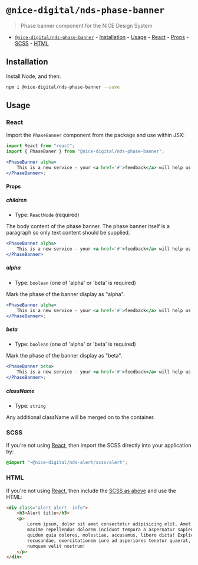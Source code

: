 # `@nice-digital/nds-phase-banner`

> Phase banner component for the NICE Design System

- [`@nice-digital/nds-phase-banner`](#nice-digitalphasebanner) - [Installation](#installation) - [Usage](#usage) - [React](#react) - [Props](#props) - [SCSS](#scss) - [HTML](#html)

## Installation

Install Node, and then:

```sh
npm i @nice-digital/nds-phase-banner --save
```

## Usage

### React

Import the `PhaseBanner` component from the package and use within JSX:

```jsx
import React from "react";
import { PhaseBaner } from "@nice-digital/nds-phase-banner";

<PhaseBanner alpha>
	This is a new service - your <a href='#'>feedback</a> will help us to improve it.
</PhaseBanner>;
```

#### Props

##### children

- Type: `ReactNode` (required)

The body content of the phase banner. The phase banner itself is a paragraph so only text content should be supplied.

```jsx
<PhaseBanner alpha>
	This is a new service - your <a href='#'>feedback</a> will help us to improve it.
</PhaseBanner>
```

##### alpha

- Type: `boolean` (one of 'alpha' or 'beta' is required)

Mark the phase of the banner display as "alpha".

```jsx
<PhaseBanner alpha>
	This is a new service - your <a href='#'>feedback</a> will help us to improve it.
</PhaseBanner>;
```

##### beta

- Type: `boolean` (one of 'alpha' or 'beta' is required)

Mark the phase of the banner display as "beta".

```jsx
<PhaseBanner beta>
	This is a new service - your <a href='#'>feedback</a> will help us to improve it.
</PhaseBanner>;
```

##### className

- Type: `string`

Any additional className will be merged on to the container.

### SCSS

If you're not using [React](#react), then import the SCSS directly into your application by:

```scss
@import "~@nice-digital/nds-alert/scss/alert";
```

### HTML

If you're not using [React](#react), then include the [SCSS as above](#scss) and use the HTML:

```html
<div class="alert alert--info">
	<h3>Alert title</h3>
	<p>
		Lorem ipsum, dolor sit amet consectetur adipisicing elit. Amet inventore
		maxime repellendus dolorem incidunt tempora a aspernatur sapiente quas
		quidem quia dolores, molestiae, accusamus, libero dicta! Explicabo
		recusandae, exercitationem iure ad asperiores tenetur quaerat, animi in quae
		numquam velit nostrum!
	</p>
</div>
```
